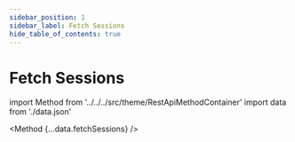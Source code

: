 ```yaml
---
sidebar_position: 1
sidebar_label: Fetch Sessions
hide_table_of_contents: true
---
```


# Fetch Sessions

import Method from '../../../src/theme/RestApiMethodContainer'
import data from './data.json'

<Method
{...data.fetchSessions}
/>
